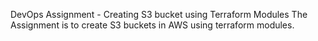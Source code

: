 DevOps Assignment - Creating S3 bucket using Terraform Modules
The Assignment is to create S3 buckets in AWS using terraform modules.
